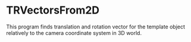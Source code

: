 # TRVectorsFrom2D
This program finds translation and rotation vector for the template object relatively to the camera coordinate system in 3D world.

